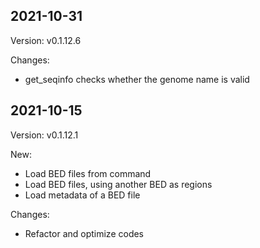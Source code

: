 ## 2021-10-31

Version: v0.1.12.6

Changes:

* get_seqinfo checks whether the genome name is valid

## 2021-10-15 

Version: v0.1.12.1

New:

* Load BED files from command
* Load BED files, using another BED as regions
* Load metadata of a BED file

Changes:

* Refactor and optimize codes
